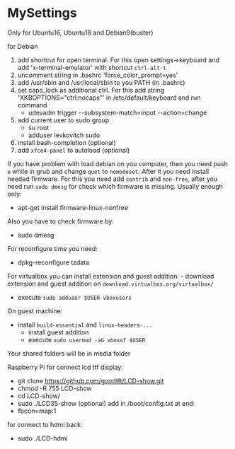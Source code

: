 # MySettings

Only for Ubuntu16, Ubuntu18 and Debian9(buster)

for Debian
  1) add shortcut for open terminal. For this open settings->keyboard and
     add 'x-terminal-emulator' with shortcut `ctrl-alt-t`
  2) uncomment string in .bashrc 'force_color_prompt=yes'
  3) add /usr/sbin and /usr/local/sbin to you PATH (in .bashrc)
  4) set caps_lock as additional ctrl. For this add string
     'XKBOPTIONS="ctrl:nocaps"' in /etc/default/keyboard and run command
      - udevadm trigger --subsystem-match=input --action=change
  5) add current user to sudo group
      - su root
      - adduser levkovitch sudo
  6) install bash-completion (optional)
  7) add `xfce4-panel` to autoload (optional)

If you have problem with load debian on you computer, then you need push `e`
while in grub and change `quet` to `nomodeset`. After it you need install 
needed firmware. For this you need add `contrib` and `non-free`, after you
need run `sudo dmesg` for check which firmware is missing.
Usually enough only:
  - apt-get install firmware-linux-nonfree

Also you have to check firmware by:
  - sudo dmesg


For reconfigure time you need:
  - dpkg-reconfigure tzdata


For virtualbox you can install extension and guest addition:
	- download extension and guest addition on `download.virtualbox.org/virtualbox/`
  - execute `sudo adduser $USER vboxusers`

On guest machine:
  - install `build-essential` and `linux-headers-...`
	- install guest addition
	- execute `sudo usermod -aG vboxsf $USER`

Your shared folders will be in media folder


Raspberry Pi
for connect lcd ttf display:
  - git clone https://github.com/goodtft/LCD-show.git
  - chmod -R 755 LCD-show
  - cd LCD-show/
  - sudo ./LCD35-show
(optional) add in /boot/config.txt at end:
  - fbcon=map:1

for connect to hdmi back:
  - sudo ./LCD-hdmi
